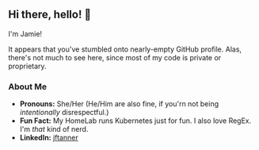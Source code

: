 ## Hi there, hello! 👋

<!--
**jftanner/jftanner** is a ✨ _special_ ✨ repository because its `README.md` (this file) appears on your GitHub profile.

Here are some ideas to get you started:

- 🔭 I’m currently working on ...
- 🌱 I’m currently learning ...
- 👯 I’m looking to collaborate on ...
- 🤔 I’m looking for help with ...
- 💬 Ask me about ...
- 📫 How to reach me: ...
- 😄 Pronouns: ...
- ⚡ Fun fact: ...
-->

I'm Jamie!

It appears that you've stumbled onto nearly-empty GitHub profile. Alas, there's not much to see here, since most of my code is private or proprietary.

### About Me
- **Pronouns:** She/Her (He/Him are also fine, if you'rn not being _intentionally_ disrespectful.)
- **Fun Fact:** My HomeLab runs Kubernetes just for fun. I also love RegEx. I'm _that_ kind of nerd.
- **LinkedIn:** [jftanner][LinkedIn]

[LinkedIn]: https://www.linkedin.com/in/jftanner/
